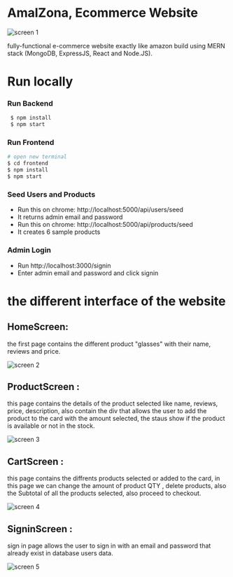 # AmalZona, Ecommerce Website

![screen 1](https://user-images.githubusercontent.com/68642784/145059047-4c267305-4b5f-4db3-b90f-5bbe362a07ad.PNG)


fully-functional e-commerce website exactly like amazon build  using MERN stack (MongoDB, ExpressJS, React and Node.JS).
# Run locally
### Run Backend
 ```sh
  $ npm install 
  $ npm start
  ```
### Run Frontend
   ```sh
 # open new terminal
  $ cd frontend
  $ npm install
  $ npm start
  ```
### Seed Users and Products
* Run this on chrome: http://localhost:5000/api/users/seed
* It returns admin email and password
* Run this on chrome: http://localhost:5000/api/products/seed
* It creates 6 sample products
### Admin Login
* Run http://localhost:3000/signin
* Enter admin email and password and click signin

# the different interface of the website
##  HomeScreen: 
the first page contains the different product "glasses"  with their name,  reviews and price.

![screen 2](https://user-images.githubusercontent.com/68642784/145059069-f72ff60e-704f-4cdd-a304-f14ac0564804.png)
## ProductScreen :
this page contains the details of the product selected like  name, reviews, price, description, also contain the div that allows the user to add the product to the card  with the amount selected, the staus show if the product is available or not in the stock. 

![screen 3](https://user-images.githubusercontent.com/68642784/145060144-057d1229-d49c-4d3e-862d-2372bd7a7a4e.PNG)

## CartScreen :
this page contains the diffrents products selected or added to the card, in this page we can change the amount of product QTY , delete products, also the Subtotal of all the products selected,  also proceed to checkout.

![screen 4](https://user-images.githubusercontent.com/68642784/145061019-3eb8b113-6838-46f3-9ec5-cfcb927161f3.PNG)
## SigninScreen : 
sign in page allows the user to sign in with an email and password that already exist in database users data.

![screen 5](https://user-images.githubusercontent.com/68642784/145061598-8216391e-25ce-49ef-bd4e-fc5be390ff31.PNG)




